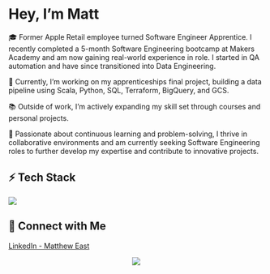 #  Hey, I’m Matt

🎓 Former Apple Retail employee turned Software Engineer Apprentice. I recently completed a 5-month Software Engineering bootcamp at Makers Academy and am now gaining real-world experience in role. I started in QA automation and have since transitioned into Data Engineering.

🔭 Currently, I’m working on my apprenticeships final project, building a data pipeline using Scala, Python, SQL, Terraform, BigQuery, and GCS.

📚 Outside of work, I’m actively expanding my skill set through courses and personal projects.

🌱 Passionate about continuous learning and problem-solving, I thrive in collaborative environments and am currently seeking Software Engineering roles to further develop my expertise and contribute to innovative projects. 

## ⚡ Tech Stack
<p align="left">
  <img src="https://skillicons.dev/icons?i=html,css,python,java,scala,aws,gcp,git,terraform,docker,kubernetes,mysql,bash,obsidian,idea" />
</p>


## 🚀 Connect with Me  
[LinkedIn - Matthew East](https://www.linkedin.com/in/matthew-east-a30023b8/)

<p align="center">
  <img src="https://github-readme-stats.vercel.app/api/top-langs/?username=mattheweast&layout=compact&card_width=1000" />
</p>
